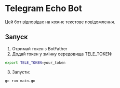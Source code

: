 # Telegram Echo Bot

Цей бот відповідає на кожне текстове повідомлення.

## Запуск

1. Отримай токен з BotFather
2. Додай токен у змінну середовища TELE_TOKEN:
```bash
export TELE_TOKEN=your_token
```
3. Запусти:

```bash
go run main.go
```